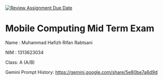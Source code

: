 [![Review Assignment Due Date](https://classroom.github.com/assets/deadline-readme-button-22041afd0340ce965d47ae6ef1cefeee28c7c493a6346c4f15d667ab976d596c.svg)](https://classroom.github.com/a/T0qt99Uw)
# Mobile Computing Mid Term Exam
Name : Muhammad Hafizh Rifan Rabtsani

NIM  : 1313623034

Class: A (A/B)

Gemini Prompt History: https://gemini.google.com/share/5e80be7a6d9d

